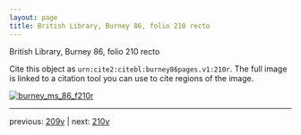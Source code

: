 ```yaml
---
layout: page
title: British Library, Burney 86, folio 210 recto
---
```


British Library, Burney 86, folio 210 recto

Cite this object as `urn:cite2:citebl:burney86pages.v1:210r`.  The full image is linked to a citation tool you can use to cite regions of the image.

[![burney_ms_86_f210r](http://www.homermultitext.org/iipsrv?IIIF=/project/homer/pyramidal/deepzoom/citebl/burney86imgs/v1/burney_ms_86_f210r.tif/full/800,/0/default.jpg)](http://www.homermultitext.org/ict2/?urn=urn:cite2:citebl:burney86imgs.v1:burney_ms_86_f210r) 

---

previous:  [209v](../209v/) | next: [210v](../210v/)